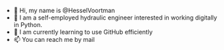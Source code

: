 - 👋 Hi, my name is @HesselVoortman
- 👀 I am a self-employed hydraulic engineer interested in working digitally in Python.
- 🌱 I am currently learning to use GitHub efficiently
- 📫 You can reach me by mail

<!---
HesselVoortman/HesselVoortman is a ✨ special ✨ repository because its `README.md` (this file) appears on your GitHub profile.
You can click the Preview link to take a look at your changes.
--->
